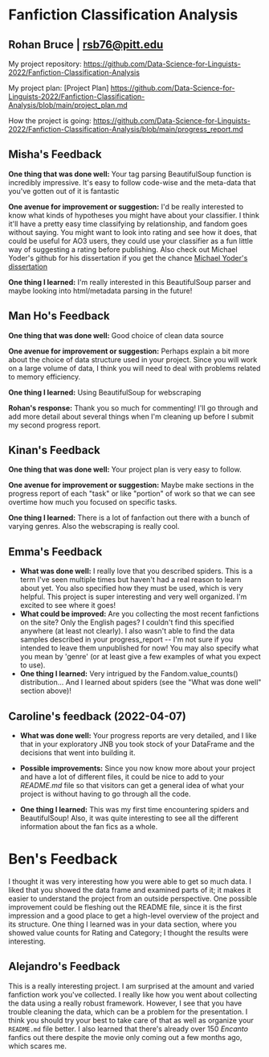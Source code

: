 # Fanfiction Classification Analysis

## Rohan Bruce | rsb76@pitt.edu

My project repository: https://github.com/Data-Science-for-Linguists-2022/Fanfiction-Classification-Analysis

My project plan: [Project Plan] https://github.com/Data-Science-for-Linguists-2022/Fanfiction-Classification-Analysis/blob/main/project_plan.md

How the project is going: https://github.com/Data-Science-for-Linguists-2022/Fanfiction-Classification-Analysis/blob/main/progress_report.md

## Misha's Feedback

**One thing that was done well:** Your tag parsing BeautifulSoup function is incredibly impressive. It's easy to follow code-wise and the meta-data that you've gotten out of it is fantastic

**One avenue for improvement or suggestion:** I'd be really interested to know what kinds of hypotheses you might have about your classifier. I think it'll have a pretty easy time classifying by relationship, and fandom goes without saying. You might want to look into rating and see how it does, that could be useful for AO3 users, they could use your classifier as a fun little way of suggesting a rating before publishing. Also check out Michael Yoder's github for his dissertation if you get the chance [Michael Yoder's dissertation](https://michaelmilleryoder.github.io/)

**One thing I learned:** I'm really interested in this BeautifulSoup parser and maybe looking into html/metadata parsing in the future!

## Man Ho's Feedback

**One thing that was done well:** Good choice of clean data source

**One avenue for improvement or suggestion:** Perhaps explain a bit more about the choice of data structure used in your project. Since you will work on a large volume of data, I think you will need to deal with problems related to memory efficiency.

**One thing I learned:** Using BeautifulSoup for webscraping


**Rohan's response:** Thank you so much for commenting! I'll go through and add more detail about several things when I'm cleaning up before I submit my second progress report.


## Kinan's Feedback

**One thing that was done well:** Your project plan is very easy to follow.

**One avenue for improvement or suggestion:** Maybe make sections in the progress report of each "task" or like "portion" of work so that we can see overtime how much you focused on specific tasks.

**One thing I learned:** There is a lot of fanfaction out there with a bunch of varying genres. Also the webscraping is really cool.

## Emma's Feedback

- **What was done well:** I really love that you described spiders.  This is a term I've seen multiple times but haven't had a real reason to learn about yet.  You also specified how they must be used, which is very helpful.  This project is super interesting and very well organized. I'm excited to see where it goes!
- **What could be improved:** Are you collecting the most recent fanfictions on the site? Only the English pages? I couldn't find this specified anywhere (at least not clearly).  I also wasn't able to find the data samples described in your progress_report -- I'm not sure if you intended to leave them unpublished for now!  You may also specify what you mean by 'genre' (or at least give a few examples of what you expect to use).
- **One thing I learned:** Very intrigued by the Fandom.value_counts() distribution... And I learned about spiders (see the "What was done well" section above)!

## Caroline's feedback (2022-04-07)

- **What was done well:** Your progress reports are very detailed, and I like that in your exploratory JNB you took stock of your DataFrame and the decisions that went into building it.

- **Possible improvements:** Since you now know more about your project and have a lot of different files, it could be nice to add to your *README.md* file so that visitors can get a general idea of what your project is without having to go through all the code.

- **One thing I learned:** This was my first time encountering spiders and BeautifulSoup! Also, it was quite interesting to see all the different information about the fan fics as a whole.

# Ben's Feedback
I thought it was very interesting how you were able to get so much data.
I liked that you showed the data frame and examined parts of it; it makes it easier to understand the project from an outside perspective.
One possible improvement could be fleshing out the README file, since it is the first impression and a good place to get a high-level overview of the project and its structure.
One thing I learned was in your data section, where you showed value counts for Rating and Category; I thought the results were interesting.

## Alejandro's Feedback
This is a really interesting project. I am surprised at the amount and varied fanfiction work you've collected. I really like how you went about collecting the data using a really robust framework. However, I see that you have trouble cleaning the data, which can be a problem for the presentation. I think you should try your best to take care of that as well as organize your `README.md` file better. I also learned that there's already over 150 _Encanto_ fanfics out there despite the movie only coming out a few months ago, which scares me.